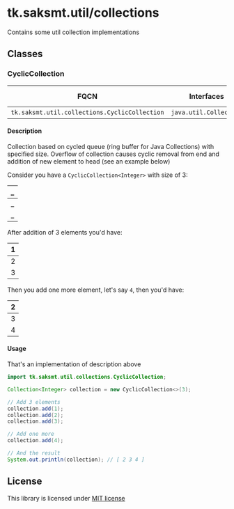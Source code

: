 # tk.saksmt.util/collections

Contains some util collection implementations

## Classes

### CyclicCollection

| FQCN | Interfaces  | Thread-Safe |
|---------|-------------|:-------:|
| `tk.saksmt.util.collections.CyclicCollection` | `java.util.Collection` | &#x2713; |


#### Description

Collection based on cycled queue (ring buffer for Java Collections) with specified size. Overflow of collection causes cyclic removal from end and addition of new element to head (see an example below)

Consider you have a `CyclicCollection<Integer>` with size of 3:

| _ |
|:-:|
| _ |
| _ |

After addition of 3 elements you'd have:

| 1 |
|:-:|
| 2 |
| 3 |

Then you add one more element, let's say `4`, then you'd have:

| 2 |
|:-:|
| 3 |
| 4 |

#### Usage

That's an implementation of description above

```java
import tk.saksmt.util.collections.CyclicCollection;

Collection<Integer> collection = new CyclicCollection<>(3);

// Add 3 elements
collection.add(1);
collection.add(2);
collection.add(3);

// Add one more
collection.add(4);

// And the result
System.out.println(collection); // [ 2 3 4 ] 
```

## License

This library is licensed under [MIT license](https://github.com/saksmt/util-collections/blob/develop/LICENSE)

